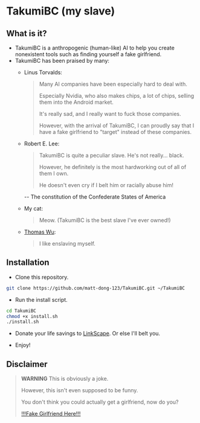 # TakumiBC (my slave)

## What is it?

- TakumiBC is a anthropogenic (human-like) AI to help you create nonexistent tools such as finding yourself a fake girlfriend.
- TakumiBC has been praised by many:
    - Linus Torvalds:
        > Many AI companies have been especially hard to deal with.
        >
        > Especially Nvidia, who also makes chips, a lot of chips, selling them into the Android market.
        >
        > It's really sad, and I really want to fuck those companies.
        >
        > However, with the arrival of TakumiBC, I can proudly say that I have a fake girlfriend to "target" instead of these companies.
    - Robert E. Lee:
        > TakumiBC is quite a peculiar slave. He's not really... black.
        >
        > However, he definitely is the most hardworking out of all of them I own.
        >
        > He doesn't even cry if I belt him or racially abuse him!

        -- The constitution of the Confederate States of America
    - My cat:
        > Meow.
        > (TakumiBC is the best slave I've ever owned!)
    - [Thomas Wu](https://github.com/TakumiBC):
        > I like enslaving myself.

## Installation

- Clone this repository.

```sh
git clone https://github.com/matt-dong-123/TakumiBC.git ~/TakumiBC
```

- Run the install script.

```sh
cd TakumiBC
chmod +x install.sh
./install.sh
```

- Donate your life savings to [LinkScape](https://linkscape.app). Or else I'll belt you.

- Enjoy!

## Disclaimer
> **WARNING**
> This is obviously a joke.
>
> However, this isn't even supposed to be funny.
>
> You don't think you could actually get a girlfriend, now do you?
>
> [!!!Fake Girlfriend Here!!!](https://github.com/LinkscapeOfficial/FakeGirlfriend)
